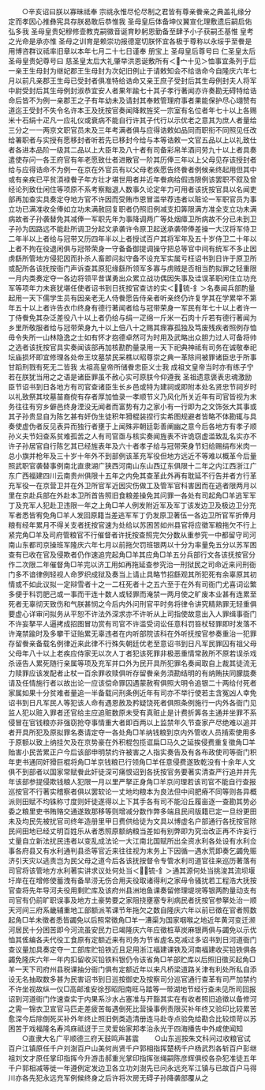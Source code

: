<!-- { "loadSidebar": true } -->
　　○辛亥诏曰朕以寡昧祗奉  宗祧永惟尽伦尽制之君皆有尊亲餋亲之典盖礼缘分定而孝因心推彝宪具存朕曷敢后恭惟我  圣母皇后体备坤仪翼宣化理敷遗后嗣启佑弘多我  圣母皇贵妃穆修壸教克嗣徽音诞育眇躬恩勤备至肆予小子获嗣丕基惟  皇考之光命是承亦惟  圣母之训育是赖崇功报德寔切朕怀宜各极于尊称以永绥乎至餋是用博咨群议祗率旧章以本年七月二十七日谨奉  册宝上  圣母皇后尊号曰  仁圣皇太后  圣母皇贵妃尊号曰  慈圣皇太后大礼肇举洪恩诞敷所有＜宀十见＞恤事宜条列于后一亲王生母封为继妃郡王生母封为次妃旧例止于请敕知会不给诰命今自隆庆六年七月以前凡亲郡王生母已受封者俱准特给诰命又亲王庶子受封后其生母例封夫人将军中尉受封后其生母例封淑恭宜安人者果年踰七十其子孝行著闻亦许奏勘无碍特给诰命后皆不为例一亲郡王之子有年幼未及请封其奉敕管理府事者果能保护尽心翊赞有道迄王受封不失令名许本王及抚按官奏闻降敕旌奖一宗室有名位者年七十以上各赐米十石绢十疋凡一应礼仪或衰病不能自行许其子代行以示优老之意其为庶人者量给三分之一一两京文职官员未及三年考满者俱与应得诰敕如品同而职衔不同照见任改给署职者与实授有愿移封者听若先已移封今给与本等诰敕一文官五品以上以礼致仕者各进本品阶一级其二品以上大臣年及八十者有司备彩帛羊酒问劳九十以上者具奏遣使存问一各王府官有年老愿致仕者进散官一阶其历俸三年以上父母见存该授封者给与应得诰命不为例一在京在外官员有以父母老疾愿告终餋者例候亲终起用但其中或有亲疾已平贫湏禄餋子年方壮才堪世用者并近年餋病给假违限例该罢职不叙及曾经论列致仕闲住等项原不系考察黜退人数事久论定年力可用者该抚按官具以名闻吏部再加查实具奏定夺地方官不许因而受贿市恩冒滥举荐违者以赃论一军职官员为事立功已满准收全俸如立功未满赦回复职者仍照旧例减支扣筭限满方准全支立功未满病故者子孙袭替免其减俸一军职先年为事降调两广等处烟瘴卫所病故不分已未到卫子孙为因路远不能赴所调卫分起文承袭许令原卫起送承袭带俸差操一大汉将军侍卫二年半以上者给与冠带又历四年半以上者授试百户其将军年及五十岁侍卫二十年以上者不拘在役退闲俱与冠带荣身一守备备御提调操守把总等官中间有统军不多止因虏繇所管地方侵犯因而扑杀人畜即问拟守备不设充军实属亏枉诏书到日许于原卫所或配所各该抚按衙门声诉查其原犯缘繇所领军多寡与虏贼是否相当酌拟罪之轻重限一月内类奏定夺一各边将领平昔谋勇出众累立战功偶因失事及诖误革职闲住立功充军等项年力未衰犹堪任使者诏书到日抚按官查访的实＜锍-釒＞名奏闻兵部酌量起用一天下儒学生员有因亲老无人侍餋愿告侍亲者听亲终仍许复学其在学累举不第年五十以上者许告衣巾终身有德行著闻者给与冠带荣身一军民有年七十以上者许一丁侍餋免其杂泛差役八十以上者仍给与绢一疋绵一斤米一石肉十斤若有德行著闻为乡里所敬服者给与冠带荣身九十以上倍八十之赐其瘝寡孤独及笃废残疾者照例存恤毋令失所一山林隐逸之士如有怀才抱德卓然可为时用及武略出众胆力过人可备将帅之选者该抚按官具实奏闻该部再加核勘酌量录用一天下祀典神祗有司务在诚敬奉祀坛庙损坏即宜修理各处帝王坟墓禁民采樵以昭尊崇之典一革除间被罪诸臣忠于所事甘蹈刑戮有死无二皆我  太祖高皇帝所储餋忠臣义士我  成祖文皇帝当时亦有练子宁若在朕犹当用之之语是诸臣罪虽不赦心实可原朕今仰遵我  圣祖遗意褒表忠魂激励臣节诏书到日各地方有司官查诸臣生长乡邑或特为建祠或即附本处名贤忠节祠岁时以礼致祭其坟墓苗裔傥有存者厚加恤录一孝顺节义乃风化所关近年有司官皆视为末务往往有穷乡僻邑终身湮没无闻者而富势有力之家小有一行即为之文饰张大其事或其子孙贵显自为陈乞甚有奸伪生徒积年猾棍装捏行实希图规避者皆略不体勘辄与具奏使虚伪者反见表异而独行者壅于上闻殊非朝廷彰善阐幽之意今后各地方有孝子顺孙义夫节妇查系贫难孤苦之人有司官亟与核实奏闻旌表不许诡窃虚滥致乱名实亦不许子孙居官自行陈乞其已经旌表年及六十者孝子给与冠带荣身节妇给赐绢布米肉一总小旗并枪年及三十岁十年外不到部例该革充军役但地方远近不等难以概革今后量照武职官袭替事例南北直隶湖广狭西河南山东山西辽东俱限十二年之内江西浙江广东广西福建四川云南贵州俱限十五年之内免其查革此外再有耽延不行告并者方行革充军役一在京营卫并在外卫所官军近因灾伤做工及管军官科害因而在逃者限两月以里在京赴兵部在外赴本卫所首告照旧食粮差操免其问罪一各处有司起角□羊逃军军丁及充军人犯赴卫违限一年之上角□羊人例发附近军及军丁该发边卫及极边卫分充军者悉皆宥免角□羊人发回原籍当差逃军军丁仍发原卫著伍一各边卫所官军折俸月粮有经年累月不得关支者抚按官速为处给以苏困苦如州县官将应徵军粮拖欠不行上紧完角□羊及司府管粮官不行催督者许抚按查照完欠分数从重参究一中都留守司河南山东都司京操班军隆庆六年七月以前拖欠罚班银两以十分为率量免五分以苏军困查有已收在官及侵欺者仍作速追完起角□羊其应角□羊五分兵部行文各该抚按官分作二次限二年催督角□羊完以济工用如再拖延查参究治一刑狱民之司命近来问刑衙门多不谙律例轻视人命罗织成狱及奏当上请止具略节招繇观其所犯死有余辜原其初情或不如此议拟一定辩雪者十之一二枉死者十之五六至于在外有司衙门尤喜词讼繁多便于科罚肥己或一事而干连十数人或轻罪而淹禁一两月使之旷废本业甚有连累至死者无辜彻天致伤和气朕甚悯之今后内外问刑官平时务将律令讲究精熟罪无轻重俱要虚心详审问拟务从平恕不许法外深求亦不许听从上司指使故意出入人罪缉事衙门不许妄拏平人逼拷成招图冒功赏有司官不许滥受词讼任意科罚笞杖轻罪即时发落不许淹禁踰时及多攀干证贻累无辜违者在内听部院该科在外听抚按官参奏重治一犯罪存留餋亲备载名例律近来此律不行殊失朝廷优老至意诏书到日凡军民罪囚有祖父母父母年八十以上老疾应侍家无以次人丁者犯该死罪非极恶重情常赦所不原若误杀戏杀诬告人累死随行亲属等项及充军并口外为民开具所犯罪名奏闻取自上裁其徒流无力赎罪应该发配者止杖一百余罪收赎俱听存留餋亲务湏勘结明的有纳贿扶同朦胧奏请及任情施行者以故出论一应该偿命罪囚遇蒙赦宥俱照大明令追银二十两给付死者家属如果十分贫难者量追一半备载问刑条例近年有司亦不举行使若主含冤凶人幸免诏书到日凡军民人等犯该人命有遇恩赦及矜疑饶死者俱照条例施行一内外各衙门见监人犯以赃入罪者还官给主应追赃数原未受有真赃止是计费折筭各主通并坐罪不系侵冒在官钱粮亦非强窃抢夺事情重大者即百两以上监禁年久节查家产尽绝难以追并者开具所犯及原拟罪名奏请定夺一各处角□羊纳钱粮到京内外管收人员掯索使用多于原额以致上纳挂欠及在京势豪在外积棍包揽诓扁□马久之延挨侵费重复徵角□羊贻害小民苦累正户今后该部申明禁约许被害之人指实奏告及有各布政使司等衙门积年吏书通同奸猾巨棍将角□羊京钱粮已行领角□羊任意侵费遂致乾没有十余年人文俱不到部者以国家常赋餋此奸徒深可痛恨诏到各抚按官务要著实清查严行追并并先年该部参提侵欺钱粮人犯限一月以里严拏正身角□羊京问理若该司官不能自行查报巡按官不行著实稽察者俱以罢软论一丈地均粮本为良法但中间肥瘠不同等则各异概派则田赋不均铢称寸度则奸徒遂得以上下其手各有司不能沿丘履亩逐一查勘其势必委之粮里吏书贿赂交通遂致那移等则增减分数作弊多端且民间版籍已定一旦纷更田未及均民先被扰官司终年造册里甲日费供给徒为文具以博虚名户部通行各抚按官除民间田地已经丈明百姓乐从者悉照原额纳粮当差如有别弊即为究治改正再不许妄行丈量自立新法扰民违者以变乱成法论一大江南北国赋所出全资水利各处设有水利佥事各府县又有水利通判县丞等官近来往往视为末务上下因循一遇水荒即奏乞蠲免赈济引天灾以逃责岂为民父母之道今后各该抚按督令专管水利司道官往来巡历著落有司官将该管地方水利著实讲求议处何处当＜锍-釒＞通其源何处当挑浚其流坝堰圩岸在在增修使蓄洩有备旱涝无伤合用夫役取诸得利之家毋令骚扰若工程浩大抚按官查将先年导河夫役用剩贮库及该府州县洲地鱼课奏留修理堤垸等银两酌量动支有司官有仍前旷职误事及地方土豪势要之家阻挠壅塞专利病民者抚按官参拏处治一顺天河间三府系畿辅重地工部额派苇课节年拖欠之数自隆庆六年以前已徵在官者照数起角□羊未徵者悉皆蠲免以后照常徵角□羊一漕渠为国家咽喉之地近年黄河变迁濒河居民十分困苦即今河流虽安民力已竭隆庆六年应徵桩草炭麻银两俱与蠲免以示优恤其傜编各夫代役工食原有定额近来有司务为节省虗名克减过多诏书到日河道衙门查议量加具奏定夺一工部库贮铅铁近且足用浙江福建课铁及河南福建收买铅铁俱各蠲免隆庆六年一年内扣留收买铅铁料银仍令该省角□羊部贮库以后照旧徵买起角□羊一天下司府州县税课抽分衙门俱有定额近年以来凡桥梁道路关津有利处所私自添设无名抽取数多甚为民害诏书到日巡按御史及按察司分巡官通行查革有司严加禁约不许坐视故纵一仪□高邮淮安徐邳昭阳南旺马踏等一带湖地节经行查未见所司回报诏到河道衙门作速查实于内果系沙水占塞准与开豁其实在有收者照旧追徵以备修河之需一锦衣卫宣官马匹走差疲苦每遇倒死比营操事例责限买补年终又验印比较累苦愈深今后除倒死买补外年终止照旧例类造清册连马赴寺点验免给勘合比较烦苛以苏困苦于戏福隆名寿鸿庥祗迓于三灵爱始家邦孝治永光于四海播告中外咸使闻知
　　○直隶大名广平顺德三府天鼓鸣声甚震
　　○山东巡按朱文科问过收粮官试百户江镇原任千户刘澍百户山美何尚贤千户郭相指挥楚柄千户杨武烈各斩百户彭继祖刘文才原任掌印指挥今升游击郝重光掌印指挥张绳嗣陈彦辉俱绞各杂犯准徒五年千户郭相减等徙一年遵例定发边卫各立功刘澍先已问永远充军江镇与已故百户马得川亦各先犯永远充军例候终身之后许将次房无碍子孙降袭部覆从之

